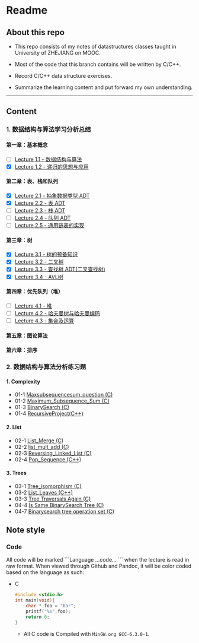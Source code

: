 # Readme

## About this repo

- This repo consists of my notes of datastructures classes taught in University of ZHEJIANG on MOOC.

- Most of the code that this branch contains will be written by C/C++.

- Record C/C++ data structure exercises.

- Summarize the learning content and put forward my own understanding.

___

## Content

### 1. 数据结构与算法学习分析总结
#### 第一章：基本概念
- [ ] [Lecture 1.1 - 数据结构与算法](./Lectures/Lecture-1.1.md)
- [x] [Lecture 1.2 - 递归的思想与应用](./Lectures/Lecture-1.2.md)
#### 第二章：表、栈和队列
- [x] [Lecture 2.1 - 抽象数据类型 ADT](./Lectures/抽象数据类型ADT.md)
- [x] [Lecture 2.2 - 表 ADT](./Lectures/表ADT.md)
- [ ] [Lecture 2.3 - 栈 ADT](./Lectures/栈ADT.md)
- [ ] [Lecture 2.4 - 队列 ADT](./Lectures/队列ADT.md)
- [ ] [Lecture 2.5 - 通用链表的实现](./Lectures/通用链表的实现.md)
#### 第三章：树
- [x] [Lecture 3.1 - 树的预备知识](./Lectures/Lecture-3.1.md)
- [x] [Lecture 3.2 - 二叉树](./Lectures/Lecture-3.2.md)
- [x] [Lecture 3.3 - 查找树 ADT(二叉查找树)](./Lectures/Lecture-3.3.md)
- [x] [Lecture 3.4 - AVL树](./Lectures/Lecture-3.4.md)
#### 第四章：优先队列（堆）
- [ ] [Lecture 4.1 - 堆](./Lectures/Lecture-4.1.md)
- [ ] [Lecture 4.2 - 哈夫曼树与哈夫曼编码](./Lectures/Lecture-4.2.md)
- [ ] [Lecture 4.3 - 集合及运算](./Lectures/Lecture-4.3.md)
#### 第五章：图论算法
#### 第六章：排序

### 2. 数据结构与算法分析练习题

#### 1. Complexity

* 01-1 [Maxsubsequencesum_question (C)](./eclipse/DataStructuresCode/src/01_1_Maxsubsequencesum_question.cpp)
* 01-2 [Maximum_Subsequence_Sum (C)](./eclipse/DataStructuresCode/src/01_2_Maximum_Subsequence_Sum.cpp)
* 01-3 [BinarySearch (C)](./eclipse/DataStructuresCode/src/01_3_BinarySearch.cpp)
* 01-4 [RecursiveProject(C++)](./eclipse/DataStructuresCode/src/Project_01_recursive_function.cpp) 

#### 2. List

* 02-1 [List_Merge (C)](./eclipse/DataStructuresCode/src/02_1_List_Merge.cpp)
* 02-2 [list_mult_add (C)](./eclipse/DataStructuresCode/src/02_2_list_mult_add.cpp)
* 02-3 [Reversing_Linked_List (C)](./eclipse/DataStructuresCode/src/02_3_Reversing_Linked_List.cpp)
* 02-4 [Pop_Sequence (C++)](./eclipse/DataStructuresCode/src/02_4_Pop_Sequence.cpp)

#### 3. Trees

- 03-1 [Tree_isomorphism (C)](./eclipse/DataStructuresCode/src/03_1_Tree_isomorphism.cpp)
- 03-2 [List_Leaves (C++)](./eclipse/DataStructuresCode/src/03_2_List_Leaves.cpp)
- 03-3 [Tree Traversals Again (C)](./eclipse/DataStructuresCode/src/03_3_Tree_Traversals_Again.cpp)
- 04-4 [Is Same BinarySearch Tree (C)](./eclipse/DataStructuresCode/src/04_4_IsSameBinarySearchTree.cpp)
- 04-7 [Binarysearch tree operation set (C)](./eclipse/DataStructuresCode/src/04_7_Binarysearch_tree_operation_set.cpp)

## Note style

### Code

All code will be marked \`\`\`Language ...code... \`\`\` when the lecture is read in raw format. When viewed through Github and Pandoc, it will be color coded based on the language as such:

* C
    ```c
    #include <stdio.h>
    int main(void){
        char * foo = "bar";
        printf("%s",foo);
        return 0;
    }
    ```
  * All C code is Compiled with ```MinGW.org GCC-6.3.0-1```.
